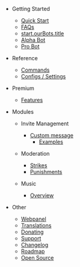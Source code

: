 - Getting Started

  - [Quick Start](/bg/getting-started/quick-start.md)
  - [FAQs](/bg/getting-started/faq.md)
  - [start.ourBots.title](/bg/getting-started/ourBots.md)
  - [Alpha Bot](/bg/getting-started/alpha.md)
  - [Pro Bot](/bg/getting-started/pro.md)

- Reference

  - [Commands](/bg/reference/commands.md)
  - [Configs / Settings](/bg/reference/settings.md)

- Premium

  - [Features](/bg/premium/features.md)

- Modules

  - Invite Management

    - [Custom message](/bg/modules/invites/custom-messages.md)
      - [Examples](/bg/modules/invites/examples.md)

  - Moderation

    - [Strikes](/bg/modules/moderation/strikes.md)
    - [Punishments](/bg/modules/moderation/punishments.md)

  - Music

    - [Overview](/bg/modules/music/overview.md)

- Other

  - [Webpanel](/bg/other/webpanel.md)
  - [Translations](/bg/other/translations.md)
  - [Donating](/bg/other/donating.md)
  - [Support](/bg/other/support.md)
  - [Changelog](/bg/other/changelog.md)
  - [Roadmap](/bg/other/roadmap.md)
  - [Open Source](/bg/other/open-source.md)
